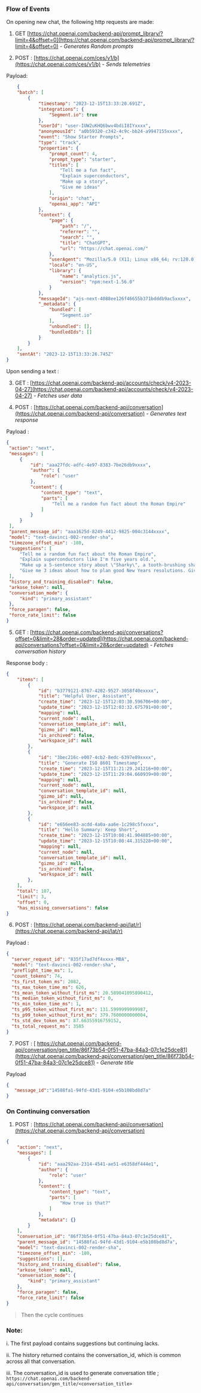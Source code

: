 ### Flow of Events

On opening new chat, the following http requests are made:

1. GET [https://chat.openai.com/backend-api/prompt_library/?limit=4&offset=0](https://chat.openai.com/backend-api/prompt_library/?limit=4&offset=0) - *Generates Random prompts*
  
2. POST : [https://chat.openai.com/ces/v1/b](https://chat.openai.com/ces/v1/b) - *Sends telemetries*
  
 Payload:

```json
    {
    "batch": [
        {
            "timestamp": "2023-12-15T13:33:20.691Z",
            "integrations": {
                "Segment.io": true
            },
            "userId": "user-IUW2uKHQ6bwv4bdiI8IYxxxx",
            "anonymousId": "a0b59320-c342-4c9c-bb24-a9947155xxxx",
            "event": "Show Starter Prompts",
            "type": "track",
            "properties": {
                "prompt_count": 4,
                "prompt_type": "starter",
                "titles": [
                    "Tell me a fun fact",
                    "Explain superconductors",
                    "Make up a story",
                    "Give me ideas"
                ],
                "origin": "chat",
                "openai_app": "API"
            },
            "context": {
                "page": {
                    "path": "/",
                    "referrer": "",
                    "search": "",
                    "title": "ChatGPT",
                    "url": "https://chat.openai.com/"
                },
                "userAgent": "Mozilla/5.0 (X11; Linux x86_64; rv:120.0) Gecko/20100101 Firefox/120.0",
                "locale": "en-US",
                "library": {
                    "name": "analytics.js",
                    "version": "npm:next-1.56.0"
                }
            },
            "messageId": "ajs-next-4088ee126f46655b371bdddb9ac5xxxx",
            "_metadata": {
                "bundled": [
                    "Segment.io"
                ],
                "unbundled": [],
                "bundledIds": []
            }
        }
    ],
    "sentAt": "2023-12-15T13:33:26.745Z"
}
```
  
Upon sending a text :

3. GET : [https://chat.openai.com/backend-api/accounts/check/v4-2023-04-27](https://chat.openai.com/backend-api/accounts/check/v4-2023-04-27) - *Fetches user data*

4. POST : [https://chat.openai.com/backend-api/conversation](https://chat.openai.com/backend-api/conversation) - *Generates text response*

 Payload :

   ```json
   {
    "action": "next",
    "messages": [
        {
            "id": "aaa27fdc-adfc-4e97-8383-7be26db9xxxx",
            "author": {
                "role": "user"
            },
            "content": {
                "content_type": "text",
                "parts": [
                    "Tell me a random fun fact about the Roman Empire"
                ]
            }
        }
    ],
    "parent_message_id": "aaa1625d-8249-4412-9825-004c3144xxxx",
    "model": "text-davinci-002-render-sha",
    "timezone_offset_min": -180,
    "suggestions": [
        "Tell me a random fun fact about the Roman Empire",
        "Explain superconductors like I'm five years old.",
        "Make up a 5-sentence story about \"Sharky\", a tooth-brushing shark superhero. Make each sentence a bullet point.",
        "Give me 3 ideas about how to plan good New Years resolutions. Give me some that are personal, family, and professionally-oriented."
    ],
    "history_and_training_disabled": false,
    "arkose_token": null,
    "conversation_mode": {
        "kind": "primary_assistant"
    },
    "force_paragen": false,
    "force_rate_limit": false
}
   ```
   
5. GET : [https://chat.openai.com/backend-api/conversations?offset=0&limit=28&order=updated](https://chat.openai.com/backend-api/conversations?offset=0&limit=28&order=updated) - *Fetches conversation history* 

 Response body :

```json
{
    "items": [
        {
            "id": "b3779121-8767-4202-9527-3058f40exxxx",
            "title": "Helpful User, Assistant",
            "create_time": "2023-12-15T12:03:30.596706+00:00",
            "update_time": "2023-12-15T12:03:32.675791+00:00",
            "mapping": null,
            "current_node": null,
            "conversation_template_id": null,
            "gizmo_id": null,
            "is_archived": false,
            "workspace_id": null
        },
        {
            "id": "3bec216c-e007-4cb2-8edc-6397e89xxxx",
            "title": "Generate ISO 8601 Timestamp",
            "create_time": "2023-12-15T11:21:29.241216+00:00",
            "update_time": "2023-12-15T11:29:04.660939+00:00",
            "mapping": null,
            "current_node": null,
            "conversation_template_id": null,
            "gizmo_id": null,
            "is_archived": false,
            "workspace_id": null
        },
        {
            "id": "e656ee83-acdd-4a0a-aa6e-1c298c5fxxxx",
            "title": "Hello Summary: Keep Short",
            "create_time": "2023-12-15T10:08:41.904885+00:00",
            "update_time": "2023-12-15T10:08:44.315228+00:00",
            "mapping": null,
            "current_node": null,
            "conversation_template_id": null,
            "gizmo_id": null,
            "is_archived": false,
            "workspace_id": null
        },
    ],
    "total": 107,
    "limit": 3,
    "offset": 0,
    "has_missing_conversations": false
}
```

6. POST : [https://chat.openai.com/backend-api/lat/r](https://chat.openai.com/backend-api/lat/r)

  Payload :

  ```json
  {
    "server_request_id": "835f17ad7df4xxxx-MBA",
    "model": "text-davinci-002-render-sha",
    "preflight_time_ms": 1,
    "count_tokens": 74,
    "ts_first_token_ms": 2082,
    "ts_max_token_time_ms": 626,
    "ts_mean_token_without_first_ms": 20.589041095890412,
    "ts_median_token_without_first_ms": 0,
    "ts_min_token_time_ms": 1,
    "ts_p95_token_without_first_ms": 131.5999999999987,
    "ts_p99_token_without_first_ms": 379.7600000000004,
    "ts_std_dev_token_ms": 87.66355916759152,
    "ts_total_request_ms": 3585
}
  ```

7. POST : [	https://chat.openai.com/backend-api/conversation/gen_title/86f73b54-0f51-47ba-84a3-07c1e25dce81](https://chat.openai.com/backend-api/conversation/gen_title/86f73b54-0f51-47ba-84a3-07c1e25dce81) - *Generate title*

 Payload 

 ```json
 {
    "message_id":"14588fa1-94fd-43d1-9104-e5b108bd8d7a"
 }
 ```

### On Continuing conversation

1. POST : [https://chat.openai.com/backend-api/conversation](https://chat.openai.com/backend-api/conversation)

```json
{
    "action": "next",
    "messages": [
        {
            "id": "aaa292aa-2314-4541-ae51-e6358df444e1",
            "author": {
                "role": "user"
            },
            "content": {
                "content_type": "text",
                "parts": [
                    "How true is that?"
                ]
            },
            "metadata": {}
        }
    ],
    "conversation_id": "86f73b54-0f51-47ba-84a3-07c1e25dce81",
    "parent_message_id": "14588fa1-94fd-43d1-9104-e5b108bd8d7a",
    "model": "text-davinci-002-render-sha",
    "timezone_offset_min": -180,
    "suggestions": [],
    "history_and_training_disabled": false,
    "arkose_token": null,
    "conversation_mode": {
        "kind": "primary_assistant"
    },
    "force_paragen": false,
    "force_rate_limit": false
}
```

> Then the cycle continues

### Note:

i. The first payload contains suggestions but continuing lacks.

ii. The history returned contains the conversation_id, which is common across all that conversation.

iii. The conversation_id is used to generate conversation title ; `https://chat.openai.com/backend-api/conversation/gen_title/<conversation_title>`

